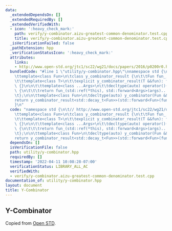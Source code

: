 ```yaml
---
data:
  _extendedDependsOn: []
  _extendedRequiredBy: []
  _extendedVerifiedWith:
  - icon: ':heavy_check_mark:'
    path: verify/y-combinator.aizu-greatest-common-denominator.test.cpp
    title: verify/y-combinator.aizu-greatest-common-denominator.test.cpp
  _isVerificationFailed: false
  _pathExtension: hpp
  _verificationStatusIcon: ':heavy_check_mark:'
  attributes:
    links:
    - http://www.open-std.org/jtc1/sc22/wg21/docs/papers/2016/p0200r0.html
  bundledCode: "#line 1 \"utility/y-combinator.hpp\"\nnamespace std {\n\t// http://www.open-std.org/jtc1/sc22/wg21/docs/papers/2016/p0200r0.html\n\
    \ttemplate<class Fun>\n\tclass y_combinator_result {\n\t\tFun fun_;\n\tpublic:\n\
    \t\ttemplate<class T>\n\t\texplicit y_combinator_result(T &&fun): fun_(std::forward<T>(fun))\
    \ {}\n\n\t\ttemplate<class ...Args>\n\t\tdecltype(auto) operator()(Args &&...args)\
    \ {\n\t\t\treturn fun_(std::ref(*this), std::forward<Args>(args)...);\n\t\t}\n\
    \t};\n\n\ttemplate<class Fun>\n\tdecltype(auto) y_combinator(Fun &&fun) {\n\t\t\
    return y_combinator_result<std::decay_t<Fun>>(std::forward<Fun>(fun));\n\t}\n\
    }\n"
  code: "namespace std {\n\t// http://www.open-std.org/jtc1/sc22/wg21/docs/papers/2016/p0200r0.html\n\
    \ttemplate<class Fun>\n\tclass y_combinator_result {\n\t\tFun fun_;\n\tpublic:\n\
    \t\ttemplate<class T>\n\t\texplicit y_combinator_result(T &&fun): fun_(std::forward<T>(fun))\
    \ {}\n\n\t\ttemplate<class ...Args>\n\t\tdecltype(auto) operator()(Args &&...args)\
    \ {\n\t\t\treturn fun_(std::ref(*this), std::forward<Args>(args)...);\n\t\t}\n\
    \t};\n\n\ttemplate<class Fun>\n\tdecltype(auto) y_combinator(Fun &&fun) {\n\t\t\
    return y_combinator_result<std::decay_t<Fun>>(std::forward<Fun>(fun));\n\t}\n}"
  dependsOn: []
  isVerificationFile: false
  path: utility/y-combinator.hpp
  requiredBy: []
  timestamp: '2022-04-11 10:08:28-07:00'
  verificationStatus: LIBRARY_ALL_AC
  verifiedWith:
  - verify/y-combinator.aizu-greatest-common-denominator.test.cpp
documentation_of: utility/y-combinator.hpp
layout: document
title: Y-Combinator
---
```


## Y-Combinator

Copied from [Open STD](http://www.open-std.org/jtc1/sc22/wg21/docs/papers/2016/p0200r0.html). 